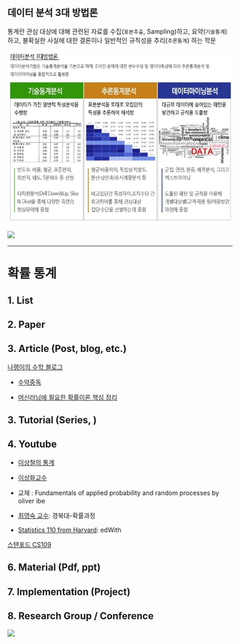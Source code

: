 ## 데이터 분석 3대 방법론 


통계란 
관심 대상에 대해 관련된 자료를 수집(`표본추출`, Sampling)하고, 요약(`기술통계`)하고, 불확실한 사실에 대한 결론이나 일반적인 규칙성을 추리(`추론통계`) 하는 학문


![](/assets/three_main.jpg)



![](http://i.imgur.com/pQFRHZH.png)




---


# 확률 통계 

## 1. List



## 2. Paper



## 3. Article (Post, blog, etc.)

[나랭이의 수학 블로그](http://math7.tistory.com/)
- [수악중독](http://mathjk.tistory.com/)

- [머신러닝에 필요한 확률이론 핵심 정리](http://www.kwangsiklee.com/2017/10/%EB%A8%B8%EC%8B%A0%EB%9F%AC%EB%8B%9D%EC%97%90-%ED%95%84%EC%9A%94%ED%95%9C-%ED%99%95%EB%A5%A0%EC%9D%B4%EB%A1%A0-%ED%95%B5%EC%8B%AC-%EC%A0%95%EB%A6%AC/)





## 3. Tutorial (Series, )



## 4. Youtube

- [이상철의 통계](https://www.youtube.com/watch?v=WsVb2jELGXY)

-  [이상화교수](https://www.youtube.com/playlist?list=PLSN_PltQeOyjmRIsC7VNirXOBqWoypd4V)
  - 교재 : Fundamentals of applied probability and random processes by oliver ibe﻿

- [최영숙 교수](http://www.kocw.net/home/cview.do?cid=33b341dd3b50640d): 경북대-확률과정

- [Statistics 110 from Harvard](https://www.edwith.org/harvardprobability/lecture/30897/): edWith

[스탠포드 CS109](http://web.stanford.edu/class/archive/cs/cs109/cs109.1166/handouts/overview.html)









## 6. Material (Pdf, ppt)



## 7. Implementation (Project)


## 8. Research Group / Conference 








![](http://i.imgur.com/qk6ihyP.png)




